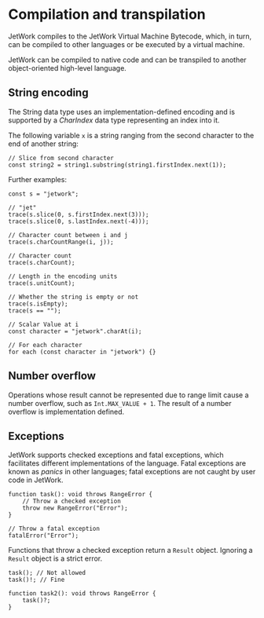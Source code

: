 # Compilation and transpilation

JetWork compiles to the JetWork Virtual Machine Bytecode, which, in turn, can be compiled to other languages or be executed by a virtual machine.

JetWork can be compiled to native code and can be transpiled to another object-oriented high-level language.

## String encoding

The String data type uses an implementation-defined encoding and is supported by a *CharIndex* data type representing an index into it.

The following variable `x` is a string ranging from the second character to the end of another string:

```
// Slice from second character
const string2 = string1.substring(string1.firstIndex.next(1));
```

Further examples:

```
const s = "jetwork";

// "jet"
trace(s.slice(0, s.firstIndex.next(3)));
trace(s.slice(0, s.lastIndex.next(-4)));

// Character count between i and j
trace(s.charCountRange(i, j));

// Character count
trace(s.charCount);

// Length in the encoding units
trace(s.unitCount);

// Whether the string is empty or not
trace(s.isEmpty);
trace(s == "");

// Scalar Value at i
const character = "jetwork".charAt(i);

// For each character
for each (const character in "jetwork") {}
```

## Number overflow

Operations whose result cannot be represented due to range limit cause a number overflow, such as `Int.MAX_VALUE + 1`. The result of a number overflow is implementation defined.

## Exceptions

JetWork supports checked exceptions and fatal exceptions, which facilitates different implementations of the language. Fatal exceptions are known as *panics* in other languages; fatal exceptions are not caught by user code in JetWork.

```
function task(): void throws RangeError {
    // Throw a checked exception
    throw new RangeError("Error");
}

// Throw a fatal exception
fatalError("Error");
```

Functions that throw a checked exception return a `Result` object. Ignoring a `Result` object is a strict error.

```
task(); // Not allowed
task()!; // Fine

function task2(): void throws RangeError {
    task()?;
}
```
